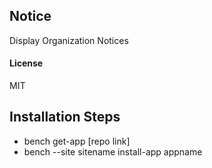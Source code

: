 ## Notice

Display Organization Notices

#### License

MIT

## Installation Steps

- bench get-app [repo link]
- bench --site sitename install-app appname
